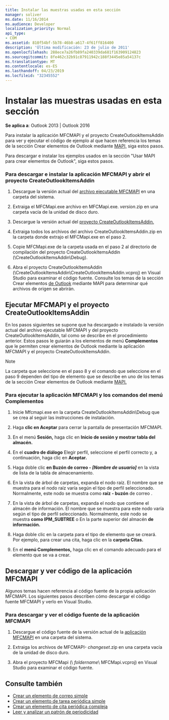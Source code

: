 ```yaml
---
title: Instalar las muestras usadas en esta sección
manager: soliver
ms.date: 11/16/2014
ms.audience: Developer
localization_priority: Normal
api_type:
- COM
ms.assetid: 810f54bf-5b78-46b8-a617-4f61ff816400
description: 'Última modificación: 23 de julio de 2011'
ms.openlocfilehash: 288ece7a26fb89fa240339da681f163909124823
ms.sourcegitcommit: 8fe462c32b91c87911942c188f3445e85a54137c
ms.translationtype: MT
ms.contentlocale: es-ES
ms.lasthandoff: 04/23/2019
ms.locfileid: "32345552"
---
```

# <a name="install-the-samples-used-in-this-section"></a>Instalar las muestras usadas en esta sección

**Se aplica a**: Outlook 2013 | Outlook 2016 
  
Para instalar la aplicación MFCMAPI y el proyecto CreateOutlookItemsAddin para ver y ejecutar el código de ejemplo al que hacen referencia los temas de la sección Crear elementos de Outlook mediante [MAPI,](creating-outlook-items-by-using-mapi.md) siga estos pasos. 

Para descargar e instalar los ejemplos usados en la sección "Usar MAPI para crear elementos de Outlook", siga estos pasos.

### <a name="to-download-and-install-the-mfcmapi-application-and-open-createoutlookitemsaddin-project"></a>Para descargar e instalar la aplicación MFCMAPI y abrir el proyecto CreateOutlookItemsAddin

1. Descargue la versión actual del [archivo ejecutable MFCMAPI](https://go.microsoft.com/fwlink/?LinkID=124154) en una carpeta del sistema. 
    
2. Extraiga el MFCMapi.exe archivo en MFCMapi.exe. _version_.zip en una carpeta vacía de la unidad de disco duro.
    
3. Descargue la versión actual del [proyecto CreateOutlookItemsAddin.](https://go.microsoft.com/fwlink/?LinkID=127828) 
    
4. Extraiga todos los archivos del archivo CreateOutlookItemsAddin.zip en la carpeta donde extrajo el MFCMapi.exe en el paso 2.
    
5. Copie MFCMapi.exe de la carpeta usada en el paso 2 al directorio de compilación del proyecto CreateOutlookItemsAddin (\CreateOutlookItemsAddin\Debug).
    
6. Abra el proyecto CreateOutlookItemsAddin (\CreateOutlookItemsAddin\CreateOutlookItemsAddin.vcproj) en Visual Studio para examinar el código fuente. Consulte los temas de la sección Crear elementos [de Outlook](creating-outlook-items-by-using-mapi.md) mediante MAPI para determinar qué archivos de origen se abrirán. 
    
## <a name="run-mfcmapi-and-the-createoutlookitemsaddin-project"></a>Ejecutar MFCMAPI y el proyecto CreateOutlookItemsAddin

En los pasos siguientes se supone que ha descargado e instalado la versión actual del archivo ejecutable MFCMAPI y del proyecto CreateOutlookItemsAddin, tal como se describe en el procedimiento anterior. Estos pasos le guiarán a los elementos de menú **Complementos** que le permiten crear elementos de Outlook mediante la aplicación MFCMAPI y el proyecto CreateOutlookItemsAddin. 
  
> [!NOTE]
> La carpeta que seleccione en el paso 8 y el comando que seleccione en el paso 9 dependen del tipo de elemento que se describe en uno de los temas de la sección Crear elementos de Outlook mediante [MAPI.](creating-outlook-items-by-using-mapi.md) 

### <a name="to-run-the-mfcmapi-application-and-addins-menu-commands"></a>Para ejecutar la aplicación MFCMAPI y los comandos del menú Complementos

1. Inicie Mfcmapi.exe en la carpeta CreateOutlookItemsAddin\Debug que se crea al seguir las instrucciones de instalación.
    
2. Haga **clic en Aceptar** para cerrar la pantalla de presentación MFCMAPI. 
    
3. En el menú **Sesión,** haga clic en **Inicio de sesión y mostrar tabla del almacén.**
    
4. En el **cuadro de diálogo** Elegir perfil, seleccione el perfil correcto y, a continuación, haga clic en **Aceptar.** 
    
5. Haga doble clic **en Buzón de correo - _[Nombre de usuario]_** en la vista de lista de la tabla de almacenamiento. 
    
6. En la vista de árbol de carpetas, expanda el nodo raíz. El nombre que se muestra para el nodo raíz varía según el tipo de perfil seleccionado. Normalmente, este nodo se muestra como **raíz - buzón** de correo .
    
7. En la vista de árbol de carpetas, expanda el nodo que contiene el almacén de información. El nombre que se muestra para este nodo varía según el tipo de perfil seleccionado. Normalmente, este nodo se muestra **como IPM_SUBTREE** o En la parte superior del almacén **de información.**
    
8. Haga doble clic en la carpeta para el tipo de elemento que se creará. Por ejemplo, para crear una cita, haga clic en la **carpeta Citas.** 
    
9. En el **menú Complementos,** haga clic en el comando adecuado para el elemento que se va a crear. 
    
## <a name="download-and-view-code-from-the-mfcmapi-application"></a>Descargar y ver código de la aplicación MFCMAPI

Algunos temas hacen referencia al código fuente de la propia aplicación MFCMAPI. Los siguientes pasos describen cómo descargar el código fuente MFCMAPI y verlo en Visual Studio. 

### <a name="to-download-and-view-the-mfcmapi-application-source-code"></a>Para descargar y ver el código fuente de la aplicación MFCMAPI

1. Descargue el código fuente de la versión actual de la [aplicación MFCMAPI](https://go.microsoft.com/fwlink/?LinkID=124154) en una carpeta del sistema. 
    
2. Extraiga los archivos de MFCMAPI- _changeset_.zip en una carpeta vacía de la unidad de disco duro.
    
3. Abra el proyecto MFCMapi (\ _foldername_\ MFCMapi.vcproj) en Visual Studio para examinar el código fuente.
    
## <a name="see-also"></a>Consulte también

- [Crear un elemento de correo simple](how-to-create-a-simple-mail-item.md)
- [Crear un elemento de tarea periódica simple](how-to-create-a-simple-recurrent-task-item.md)
- [Crear un elemento de cita periódica compleja](how-to-create-a-complex-recurrent-appointment-item.md)
- [Leer y analizar un patrón de periodicidad](how-to-read-and-parse-a-recurrence-pattern.md)

